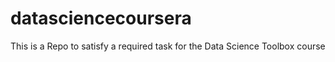 datasciencecoursera
===================

This is a Repo to satisfy a required task for the Data Science Toolbox course
